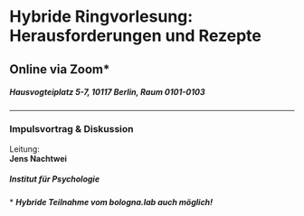 # Hybride Ringvorlesung: Herausforderungen und Rezepte  
## Online via Zoom*
##### Hausvogteiplatz 5-7, 10117 Berlin, Raum 0101-0103 
--- 
### Impulsvortrag & Diskussion 
Leitung: \
**Jens Nachtwei**  
##### Institut für Psychologie 
\* ***Hybride Teilnahme vom bologna.lab auch möglich!***
